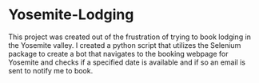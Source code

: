 # Yosemite-Lodging
This project was created out of the frustration of trying to book lodging in the Yosemite valley. I created a python script that utilizes the Selenium package to create a bot that navigates to the booking webpage for Yosemite and checks if a specified date is available and if so an email is sent to notify me to book. 
